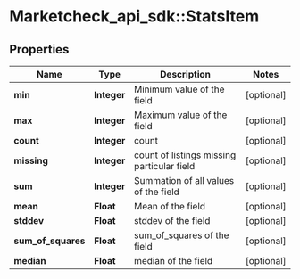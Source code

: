 # Marketcheck_api_sdk::StatsItem

## Properties
Name | Type | Description | Notes
------------ | ------------- | ------------- | -------------
**min** | **Integer** | Minimum value of the field | [optional] 
**max** | **Integer** | Maximum value of the field | [optional] 
**count** | **Integer** | count | [optional] 
**missing** | **Integer** | count of listings missing particular field | [optional] 
**sum** | **Integer** | Summation of all values of the field | [optional] 
**mean** | **Float** | Mean of the field | [optional] 
**stddev** | **Float** | stddev of the field | [optional] 
**sum_of_squares** | **Float** | sum_of_squares of the field | [optional] 
**median** | **Float** | median of the field | [optional] 


